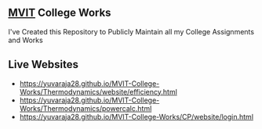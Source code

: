 ## [MVIT](https://mvit.edu.in/) College Works
I've Created this Repository to Publicly Maintain all my College Assignments and Works

## Live Websites

- https://yuvaraja28.github.io/MVIT-College-Works/Thermodynamics/website/efficiency.html
- https://yuvaraja28.github.io/MVIT-College-Works/Thermodynamics/powercalc.html
- https://yuvaraja28.github.io/MVIT-College-Works/CP/website/login.html
